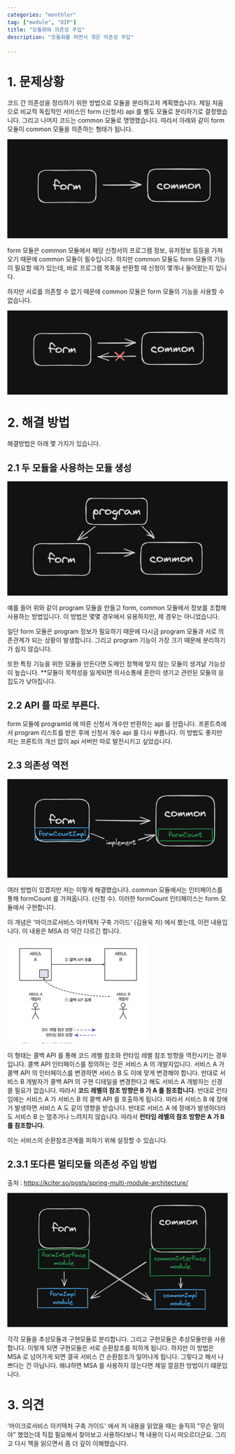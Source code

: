```yaml
---
categories: "monthler"
tag: ["module", "DIP"]
title: "모듈화와 의존성 주입"
description: "모듈화를 하면서 겪은 의존성 주입"

---
```


# 1. 문제상황

  코드 간 의존성을 정리하기 위한 방법으로 모듈을 분리하고자 계획했습니다. 제일 처음으로 비교적 독립적인 서비스인 form (신청서) api 를 별도 모듈로 분리하기로 결정했습니다. 그리고 나머지 코드는 common 모듈로 명명했습니다. 따라서 아래와 같이 form 모듈이 common 모듈을 의존하는 형태가 됩니다.

![image-20240820155516158](../../images/2024-08-16-module/image-20240820155516158.png)

  form 모듈은 common 모듈에서 해당 신청서의 프로그램 정보, 유저정보 등등을 가져오기 때문에 common 모듈이 필수입니다. 하지만 common 모듈도 form 모듈의 기능이 필요할 때가 있는데, 바로 프로그램 목록을 반환할 때 신청이 몇개나 들어왔는지 입니다.

  하지만 서로를 의존할 수 없기 때문에 common 모듈은 form 모듈의 기능을 사용할 수 없습니다.

![image-20240820155858763](../../images/2024-08-16-module/image-20240820155858763.png)

# 2. 해결 방법

해결방법은 아래 몇 가지가 있습니다.

## 2.1 두 모듈을 사용하는 모듈 생성

![image-20240820160151992](../../images/2024-08-16-module/image-20240820160151992.png)

 예를 들어 위와 같이 program 모듈을 만들고 form, common 모듈에서 정보를 조합해 사용하는 방법입니다. 이 방법은 몇몇 경우에서 유용하지만, 제 경우는 아니었습니다.

 일단 form 모듈은 program 정보가 필요하기 때문에 다시금 program 모듈과 서로 의존관계가 되는 상황이 발생합니다. 그리고 program 기능이 가장 크기 때문에 분리하기가 쉽지 않습니다.

 또한 특정 기능을 위한 모듈을 만든다면 도메인 정책에 맞지 않는 모듈이 생겨날 가능성이 높습니다. **모듈이 목적성을 잃게되면 의사소통에 혼란이 생기고 관련된 모듈의 응집도가 낮아집니다.

## 2.2 API 를 따로 부른다.

form 모듈에 programId 에 따른 신청서 개수만 반환하는 api 를 만듭니다. 프론트측에서 program 리스트를 받은 후에 신청서 개수 api 를 다시 부릅니다. 이 방법도 좋지만 저는 프론트의 개선 없이 api 서버만 따로 발전시키고 싶었습니다.

## 2.3 의존성 역전

![image-20240820170609360](../../images/2024-08-16-module/image-20240820170609360.png)

 여러 방법이 있겠지만 저는 이렇게 해결했습니다. common 모듈에서는 인터페이스를 통해 formCount 를 가져옵니다. (신청 수). 이러한 formCount 인터페이스는 form 모듈에서 구현합니다.

 이 개념은 '마이크로서비스 아키텍처 구축 가이드' (김용욱 저) 에서 봤는데, 이런 내용입니다. 이 내용은 MSA 라 약간 다르긴 합니다.

![image-20240820171004855](../../images/2024-08-16-module/image-20240820171004855.png)

이 형태는 콜백 API 를 통해 코드 레벨 참조와 런타임 레벨 참조 방향을 역전시키는 경우입니다. 콜백 API 인터페이스를 정의하는 것은 서비스 A 의 개발자입니다. 서비스 A 가 콜백 API 의 인터페이스를 변경하면 서비스 B 도 이에 맞게 변경해야 합니다. 반대로 서비스 B 개발자가 콜백 API 의 구현 디테일을 변경한다고 해도 서비스 A 개발자는 신경 쓸 필요가 없습니다. 따라서 **코드 레벨의 참조 방향은 B 가 A 를 참조합니다.** 반대로 런타임에는 서비스 A 가 서비스 B 의 콜백 API 를 호출하게 됩니다. 따라서 서비스 B 에 장애가 발생하면 서비스 A 도 같이 영향을 받습니다. 반대로 서비스 A 에 장애가 발생하더라도 서비스 B 는 멈추거나 느려지지 않습니다. 따라서 **런타임 레벨의 참조 방향은 A 가 B 를 참조합니다.**

이는 서비스의 순환참조관계를 피하기 위해 설정할 수 있습니다.

## 2.3.1 또다른 멀티모듈 의존성 주입 방법

출처 : https://kciter.so/posts/spring-multi-module-architecture/

![image-20240820172845211](../../images/2024-08-16-module/image-20240820172845211.png)

각각 모듈을 추상모듈과 구현모듈로 분리합니다. 그리고 구현모듈은 추상모듈만을 사용합니다. 이렇게 되면 구현모듈은 서로 순환참조를 피하게 됩니다. 하지만 이 방법은 MSA 로 넘어가게 되면 결국 서비스 간 순환참조가 일어나게 됩니다. 그렇다고 해서 나쁘다는 건 아닙니다. 왜냐하면 MSA 를 사용하지 않는다면 제일 깔끔한 방법이기 떄문입니다.

# 3. 의견

'마이크로서비스 아키텍처 구축 가이드' 에서 저 내용을 읽었을 때는 솔직히 "무슨 말이야" 했었는데 직접 필요해서 찾아보고 사용하다보니 책 내용이 다시 떠오르더군요. 그리고 다시 책을 읽으면서 좀 더 깊이 이해했습니다.

